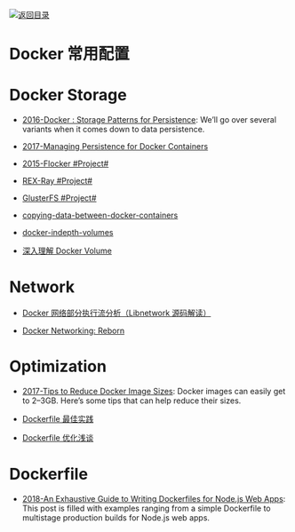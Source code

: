 [![返回目录](https://parg.co/UGo)](https://github.com/wxyyxc1992/Awesome-Links) 


# Docker 常用配置

# Docker Storage

* [2016-Docker : Storage Patterns for Persistence](https://parg.co/Ur8): We’ll go over several variants when it comes down to data persistence.

* [2017-Managing Persistence for Docker Containers](https://thenewstack.io/methods-dealing-container-storage/)

* [2015-Flocker #Project#](https://github.com/ClusterHQ/flocker)

* [REX-Ray #Project#](https://github.com/thecodeteam/rexray)

* [GlusterFS #Project#](https://github.com/gluster/glusterfs)

- [copying-data-between-docker-containers](https://medium.com/@gchudnov/copying-data-between-docker-containers-26890935da3f)

- [docker-indepth-volumes](http://container42.com/2014/11/03/docker-indepth-volumes/)

- [深入理解 Docker Volume](http://dockone.io/article/128)

# Network

* [Docker 网络部分执行流分析（Libnetwork 源码解读）](http://dockone.io/article/1255)

- [Docker Networking: Reborn](http://www.container42.com/2015/10/30/docker-networking-reborn/)

# Optimization

* [2017-Tips to Reduce Docker Image Sizes](https://parg.co/beS): Docker images can easily get to 2–3GB. Here’s some tips that can help reduce their sizes.

- [Dockerfile 最佳实践](http://dockone.io/article/132)

- [Dockerfile 优化浅谈](http://dockone.io/article/255)

# Dockerfile

- [2018-An Exhaustive Guide to Writing Dockerfiles for Node.js Web Apps](https://parg.co/UyX): This post is filled with examples ranging from a simple Dockerfile to multistage production builds for Node.js web apps.

